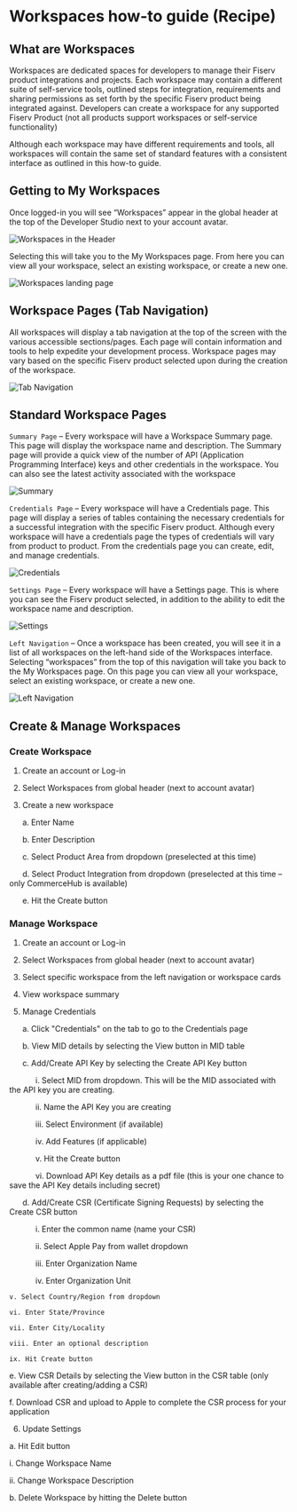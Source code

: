 # Workspaces how-to guide (Recipe)

## What are Workspaces

Workspaces are dedicated spaces for developers to manage their Fiserv product integrations and projects. Each workspace may contain a different suite of self-service tools, outlined steps for integration, requirements and sharing permissions as set forth by the specific Fiserv product being integrated against. Developers can create a workspace for any supported Fiserv Product (not all products support workspaces or self-service functionality)

Although each workspace may have different requirements and tools, all workspaces will contain the same set of standard features with a consistent interface as outlined in this how-to guide.

## Getting to My Workspaces

Once logged-in you will see “Workspaces” appear in the global header at the top of the Developer Studio next to your account avatar.

![Workspaces in the Header](../../assets/images/workspace_how_to_1.png "Workspaces in the Header")

Selecting this will take you to the My Workspaces page. From here you can view all your workspace, select an existing workspace, or create a new one.

![Workspaces landing page](../../assets/images/workspace_how_to_2.png "Workspaces landing page")

## Workspace Pages (Tab Navigation)

All workspaces will display a tab navigation at the top of the screen with the various accessible sections/pages. Each page will contain information and tools to help expedite your development process. Workspace pages may vary based on the specific Fiserv product selected upon during the creation of the workspace.

![Tab Navigation](../../assets/images/workspace_how_to_3.png "Tab Navigation")

## Standard Workspace Pages

`Summary Page` – Every workspace will have a Workspace Summary page. This page will display the workspace name and description. The Summary page will provide a quick view of the number of API (Application Programming Interface) keys and other credentials in the workspace. You can also see the latest activity associated with the workspace

![Summary](../../assets/images/workspace_how_to_4.png "Summary")

`Credentials Page` – Every workspace will have a Credentials page. This page will display a series of tables containing the necessary credentials for a successful integration with the specific Fiserv product. Although every workspace will have a credentials page the types of credentials will vary from product to product. From the credentials page you can create, edit, and manage credentials.

![Credentials](../../assets/images/workspace_how_to_5.png "Credentials")

`Settings Page` – Every workspace will have a Settings page. This is where you can see the Fiserv product selected, in addition to the ability to edit the workspace name and description.

![Settings](../../assets/images/workspace_how_to_6.png "Settings")

`Left Navigation` – Once a workspace has been created, you will see it in a list of all workspaces on the left-hand side of the Workspaces interface. Selecting “workspaces” from the top of this navigation will take you back to the My Workspaces page. On this page you can view all your workspace, select an existing workspace, or create a new one.

![Left Navigation](../../assets/images/workspace_how_to_7.png "Left Navigation")

## Create & Manage Workspaces

### Create Workspace

1) Create an account or Log-in

2) Select Workspaces from global header (next to account avatar)

3) Create a new workspace

&nbsp;&nbsp;&nbsp;&nbsp;&nbsp;&nbsp;a. Enter Name

&nbsp;&nbsp;&nbsp;&nbsp;&nbsp;&nbsp;b. Enter Description

&nbsp;&nbsp;&nbsp;&nbsp;&nbsp;&nbsp;c. Select Product Area from dropdown (preselected at this time)

&nbsp;&nbsp;&nbsp;&nbsp;&nbsp;&nbsp;d. Select Product Integration from dropdown (preselected at this time – only CommerceHub is available)

&nbsp;&nbsp;&nbsp;&nbsp;&nbsp;&nbsp;e. Hit the Create button

### Manage Workspace

1) Create an account or Log-in

2) Select Workspaces from global header (next to account avatar)

3) Select specific workspace from the left navigation or workspace cards

4) View workspace summary

5) Manage Credentials

&nbsp;&nbsp;&nbsp;&nbsp;&nbsp;&nbsp;a. Click "Credentials" on the tab to go to the Credentials page

&nbsp;&nbsp;&nbsp;&nbsp;&nbsp;&nbsp;b. View MID details by selecting the View button in MID table

&nbsp;&nbsp;&nbsp;&nbsp;&nbsp;&nbsp;c. Add/Create API Key by selecting the Create API Key button

&nbsp;&nbsp;&nbsp;&nbsp;&nbsp;&nbsp;&nbsp;&nbsp;&nbsp;&nbsp;&nbsp;&nbsp;i. Select MID from dropdown. This will be the MID associated with the API key you are creating.

&nbsp;&nbsp;&nbsp;&nbsp;&nbsp;&nbsp;&nbsp;&nbsp;&nbsp;&nbsp;&nbsp;&nbsp;ii. Name the API Key you are creating

&nbsp;&nbsp;&nbsp;&nbsp;&nbsp;&nbsp;&nbsp;&nbsp;&nbsp;&nbsp;&nbsp;&nbsp;iii. Select Environment (if available)

&nbsp;&nbsp;&nbsp;&nbsp;&nbsp;&nbsp;&nbsp;&nbsp;&nbsp;&nbsp;&nbsp;&nbsp;iv. Add Features (if applicable)

&nbsp;&nbsp;&nbsp;&nbsp;&nbsp;&nbsp;&nbsp;&nbsp;&nbsp;&nbsp;&nbsp;&nbsp;v. Hit the Create button

&nbsp;&nbsp;&nbsp;&nbsp;&nbsp;&nbsp;&nbsp;&nbsp;&nbsp;&nbsp;&nbsp;&nbsp;vi. Download API Key details as a pdf file (this is your one chance to save the API Key details including secret)

&nbsp;&nbsp;&nbsp;&nbsp;&nbsp;&nbsp;d. Add/Create CSR (Certificate Signing Requests) by selecting the Create CSR button

&nbsp;&nbsp;&nbsp;&nbsp;&nbsp;&nbsp;&nbsp;&nbsp;&nbsp;&nbsp;&nbsp;&nbsp;i. Enter the common name (name your CSR)

&nbsp;&nbsp;&nbsp;&nbsp;&nbsp;&nbsp;&nbsp;&nbsp;&nbsp;&nbsp;&nbsp;&nbsp;ii. Select Apple Pay from wallet dropdown

&nbsp;&nbsp;&nbsp;&nbsp;&nbsp;&nbsp;&nbsp;&nbsp;&nbsp;&nbsp;&nbsp;&nbsp;iii. Enter Organization Name

&nbsp;&nbsp;&nbsp;&nbsp;&nbsp;&nbsp;&nbsp;&nbsp;&nbsp;&nbsp;&nbsp;&nbsp;iv. Enter Organization Unit

    v. Select Country/Region from dropdown

    vi. Enter State/Province

    vii. Enter City/Locality

    viii. Enter an optional description

    ix. Hit Create button

  e. View CSR Details by selecting the View button in the CSR table (only available after creating/adding a CSR)

  f. Download CSR and upload to Apple to complete the CSR process for your application

6) Update Settings

a. Hit Edit button

i. Change Workspace Name

ii. Change Workspace Description

b. Delete Workspace by hitting the Delete button
